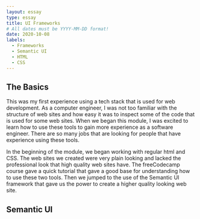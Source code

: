 ```yaml
---
layout: essay
type: essay
title: UI Frameworks
# All dates must be YYYY-MM-DD format!
date: 2020-10-08
labels:
  - Frameworks
  - Semantic UI
  - HTML
  - CSS
---
```


 ## The Basics
 
This was my first experience using a tech stack that is used for web development. As a computer engineer, I was not too familiar with the structure of web sites and how easy it was to inspect some of the code that is used for some web sites. When we began this module, I was excited to learn how to use these tools to gain more experience as a software engineer. There are so many jobs that are looking for people that have experience using these tools.

In the beginning of the module, we began working with regular html and CSS. The web sites we created were very plain looking and lacked the professional look that high quality web sites have. The freeCodecamp course gave a quick tutorial that gave a good base for understanding how to use these two tools. Then we jumped to the use of the Semantic UI framework that gave us the power to create a higher quality looking web site.

## Semantic UI


